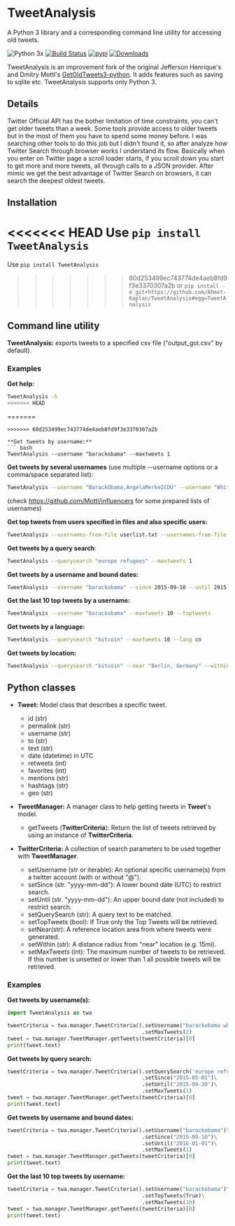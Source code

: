 # TweetAnalysis
A Python 3 library and a corresponding command line utility for accessing old tweets.

![Python 3x](https://img.shields.io/badge/python-3.x-blue.svg)
[![Build Status](https://travis-ci.org/Mottl/GetOldTweets3.svg?branch=master)](https://travis-ci.org/Mottl/GetOldTweets3)
[![pypi](https://img.shields.io/pypi/v/GetOldTweets3.svg)](https://pypi.org/project/GetOldTweets3/)
[![Downloads](https://pepy.tech/badge/getoldtweets3)](https://pepy.tech/project/getoldtweets3)

TweetAnalysis is an improvement fork of the original Jefferson Henrique's and Dmitry Mottl's [GetOldTweets3-python](https://github.com/Mottl/GetOldTweets3). It  adds features such as saving to sqlite etc. TweetAnalysis supports only Python 3.

## Details
Twitter Official API has the bother limitation of time constraints, you can't get older tweets than a week. Some tools provide access to older tweets but in the most of them you have to spend some money before.
I was searching other tools to do this job but I didn't found it, so after analyze how Twitter Search through browser works I understand its flow. Basically when you enter on Twitter page a scroll loader starts, if you scroll down you start to get more and more tweets, all through calls to a JSON provider. After mimic we get the best advantage of Twitter Search on browsers, it can search the deepest oldest tweets.

## Installation
<<<<<<< HEAD
Use `pip install TweetAnalysis`
=======
Use `pip install TweetAnalysis`  
>>>>>>> 60d253499ec743774de4aeb8fd9f3e3370307a2b
or `pip install -e git+https://github.com/Ahmet-Kaplan/TweetAnalysis#egg=TweetAnalysis`

## Command line utility
**TweetAnalysis:** exports tweets to a specified csv file ("output_got.csv" by default).

### Examples
**Get help:**
``` bash
TweetAnalysis -h
<<<<<<< HEAD
```
=======
``` 
>>>>>>> 60d253499ec743774de4aeb8fd9f3e3370307a2b

**Get tweets by username:**
``` bash
TweetAnalysis --username "barackobama" --maxtweets 1
```

**Get tweets by several usernames** (use multiple --username options or a comma/space separated list):
``` bash
TweetAnalysis --username "BarackObama,AngelaMerkeICDU" --username "WhiteHouse" --maxtweets 1
```
(check https://github.com/Mottl/influencers for some prepared lists of usernames)

**Get top tweets from users specified in files and also specific users:**
``` bash
TweetAnalysis --usernames-from-file userlist.txt --usernames-from-file additinal_list.txt --username "barackobama,whitehouse" --toptweets
```

**Get tweets by a query search**:
``` bash
TweetAnalysis --querysearch "europe refugees" --maxtweets 1
```

**Get tweets by a username and bound dates:**
``` bash
TweetAnalysis --username "barackobama" --since 2015-09-10 --until 2015-09-12 --maxtweets 1
```

**Get the last 10 top tweets by a username:**
``` bash
TweetAnalysis --username "barackobama" --maxtweets 10 --toptweets
```

**Get tweets by a language:**
``` bash
TweetAnalysis --querysearch "bitcoin" --maxtweets 10 --lang cn
```

**Get tweets by location:**
``` bash
TweetAnalysis --querysearch "bitcoin" --near "Berlin, Germany" --within 15mi
```

## Python classes
- **Tweet:** Model class that describes a specific tweet.
  - id (str)
  - permalink (str)
  - username (str)
  - to (str)
  - text (str)
  - date (datetime) in UTC
  - retweets (int)
  - favorites (int)
  - mentions (str)
  - hashtags (str)
  - geo (str)

- **TweetManager:** A manager class to help getting tweets in **Tweet**'s model.
  - getTweets (**TwitterCriteria**): Return the list of tweets retrieved by using an instance of **TwitterCriteria**.

- **TwitterCriteria:** A collection of search parameters to be used together with **TweetManager**.
  - setUsername (str or iterable): An optional specific username(s) from a twitter account (with or without "@").
  - setSince (str. "yyyy-mm-dd"): A lower bound date (UTC) to restrict search.
  - setUntil (str. "yyyy-mm-dd"): An upper bound date (not included) to restrict search.
  - setQuerySearch (str): A query text to be matched.
  - setTopTweets (bool): If True only the Top Tweets will be retrieved.
  - setNear(str): A reference location area from where tweets were generated.
  - setWithin (str): A distance radius from "near" location (e.g. 15mi).
  - setMaxTweets (int): The maximum number of tweets to be retrieved. If this number is unsetted or lower than 1 all possible tweets will be retrieved.

### Examples
**Get tweets by username(s):**
``` python
import TweetAnalysis as twa

tweetCriteria = twa.manager.TweetCriteria().setUsername("barackobama whitehouse")\
                                           .setMaxTweets(2)
tweet = twa.manager.TweetManager.getTweets(tweetCriteria)[0]
print(tweet.text)
```

**Get tweets by query search:**
``` python
tweetCriteria = twa.manager.TweetCriteria().setQuerySearch('europe refugees')\
                                           .setSince("2015-05-01")\
                                           .setUntil("2015-09-30")\
                                           .setMaxTweets(1)
tweet = twa.manager.TweetManager.getTweets(tweetCriteria)[0]
print(tweet.text)
```

**Get tweets by username and bound dates:**
``` python
tweetCriteria = twa.manager.TweetCriteria().setUsername("barackobama")\
                                           .setSince("2015-09-10")\
                                           .setUntil("2016-01-01")\
                                           .setMaxTweets(1)
tweet = twa.manager.TweetManager.getTweets(tweetCriteria)[0]
print(tweet.text)
```

**Get the last 10 top tweets by username:**
``` python
tweetCriteria = twa.manager.TweetCriteria().setUsername("barackobama")\
                                           .setTopTweets(True)\
                                           .setMaxTweets(10)
tweet = twa.manager.TweetManager.getTweets(tweetCriteria)[0]
print(tweet.text)
```
